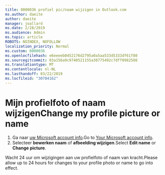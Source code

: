 ```yaml
---
title: 8000036 profiel pic/naam wijzigen in Outlook.com
ms.author: daeite
author: daeite
manager: joallard
ms.date: 2/28/2019
ms.audience: Admin
ms.topic: article
ROBOTS: NOINDEX, NOFOLLOW
localization_priority: Normal
ms.custom: 8000036
ms.openlocfilehash: e6eeeeb0452176d2795a0a5aa533d5333df61f80
ms.sourcegitcommit: 03a156a9c9740521155a30775492c7dff0982588
ms.translationtype: MT
ms.contentlocale: nl-NL
ms.lasthandoff: 03/22/2019
ms.locfileid: "30784162"
---
```

# <a name="change-my-profile-picture-or-name"></a><span data-ttu-id="8ca4c-102">Mijn profielfoto of naam wijzigen</span><span class="sxs-lookup"><span data-stu-id="8ca4c-102">Change my profile picture or name</span></span>

1. <span data-ttu-id="8ca4c-103">Ga naar [uw Microsoft account info](https://go.microsoft.com/fwlink/p/?linkid=860841).</span><span class="sxs-lookup"><span data-stu-id="8ca4c-103">Go to [Your Microsoft account info](https://go.microsoft.com/fwlink/p/?linkid=860841).</span></span>
1. <span data-ttu-id="8ca4c-104">Selecteer **bewerken naam** of **afbeelding wijzigen**.</span><span class="sxs-lookup"><span data-stu-id="8ca4c-104">Select **Edit name** or **Change picture**.</span></span>

<span data-ttu-id="8ca4c-105">Wacht 24 uur om wijzigingen aan uw profielfoto of naam van kracht.</span><span class="sxs-lookup"><span data-stu-id="8ca4c-105">Please allow up to 24 hours for changes to your profile photo or name to go into effect.</span></span>